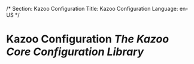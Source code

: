 /*
Section: Kazoo Configuration
Title: Kazoo Configuration
Language: en-US
*/

# Kazoo Configuration *The Kazoo Core Configuration Library*

